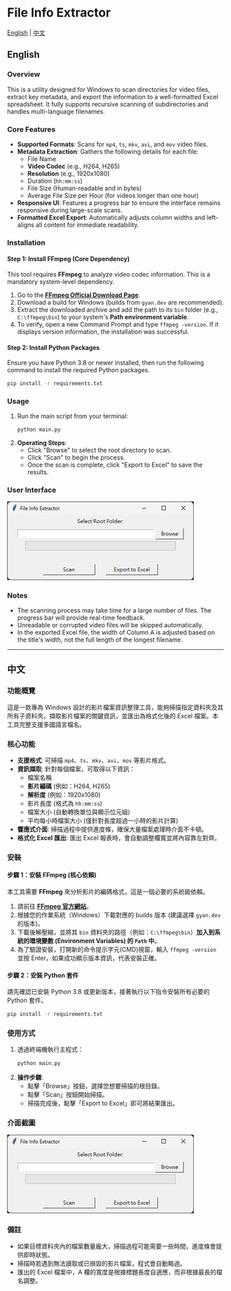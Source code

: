 # File Info Extractor
[English](#english) | [中文](#中文)

## <a name="english"></a>English

### Overview

This is a utility designed for Windows to scan directories for video files, extract key metadata, and export the information to a well-formatted Excel spreadsheet. It fully supports recursive scanning of subdirectories and handles multi-language filenames.

### Core Features

- **Supported Formats**: Scans for `mp4`, `ts`, `mkv`, `avi`, and `mov` video files.
- **Metadata Extraction**: Gathers the following details for each file:
    - File Name
    - **Video Codec** (e.g., H264, H265)
    - **Resolution** (e.g., 1920x1080)
    - Duration (`hh:mm:ss`)
    - File Size (Human-readable and in bytes)
    - Average File Size per Hour (for videos longer than one hour)
- **Responsive UI**: Features a progress bar to ensure the interface remains responsive during large-scale scans.
- **Formatted Excel Export**: Automatically adjusts column widths and left-aligns all content for immediate readability.

### Installation

#### **Step 1: Install FFmpeg (Core Dependency)**

This tool requires **FFmpeg** to analyze video codec information. This is a mandatory system-level dependency.

1.  Go to the **[FFmpeg Official Download Page](https://ffmpeg.org/download.html)**.
2.  Download a build for Windows (builds from `gyan.dev` are recommended).
3.  Extract the downloaded archive and add the path to its `bin` folder (e.g., `C:\ffmpeg\bin`) to your system's **Path environment variable**.
4.  To verify, open a new Command Prompt and type `ffmpeg -version`. If it displays version information, the installation was successful.

#### **Step 2: Install Python Packages**

Ensure you have Python 3.8 or newer installed, then run the following command to install the required Python packages.
```bash
pip install -r requirements.txt
```

### Usage

1.  Run the main script from your terminal:
    ```bash
    python main.py
    ```
2.  **Operating Steps**:
    - Click "Browse" to select the root directory to scan.
    - Click "Scan" to begin the process.
    - Once the scan is complete, click "Export to Excel" to save the results.

### User Interface
![Screenshot](FileInfoExtractor/images/screenshot.png)

### Notes
- The scanning process may take time for a large number of files. The progress bar will provide real-time feedback.
- Unreadable or corrupted video files will be skipped automatically.
- In the exported Excel file, the width of Column A is adjusted based on the title's width, not the full length of the longest filename.

---

## <a name="中文"></a>中文

### 功能概覽

這是一款專為 Windows 設計的影片檔案資訊整理工具，能夠掃描指定資料夾及其所有子資料夾，擷取影片檔案的關鍵資訊，並匯出為格式化後的 Excel 檔案。本工具完整支援多國語言檔名。

### 核心功能

- **支援格式**: 可掃描 `mp4`、`ts`、`mkv`、`avi`、`mov` 等影片格式。
- **資訊擷取**: 針對每個檔案，可取得以下資訊：
    - 檔案名稱
    - **影片編碼** (例如：H264, H265)
    - **解析度** (例如：1920x1080)
    - 影片長度 (格式為 `hh:mm:ss`)
    - 檔案大小 (自動轉換單位與顯示位元組)
    - 平均每小時檔案大小 (僅針對長度超過一小時的影片計算)
- **響應式介面**: 掃描過程中提供進度條，確保大量檔案處理時介面不卡頓。
- **格式化 Excel 匯出**: 匯出 Excel 報表時，會自動調整欄寬並將內容靠左對齊。

### 安裝

#### **步驟 1：安裝 FFmpeg (核心依賴)**

本工具需要 **FFmpeg** 來分析影片的編碼格式，這是一個必要的系統級依賴。

1.  請前往 **[FFmpeg 官方網站](https://ffmpeg.org/download.html)**。
2.  根據您的作業系統（Windows）下載對應的 builds 版本 (建議選擇 `gyan.dev` 的版本)。
3.  下載後解壓縮，並將其 `bin` 資料夾的路徑（例如：`C:\ffmpeg\bin`）**加入到系統的環境變數 (Environment Variables) 的 `Path` 中**。
4.  為了驗證安裝，打開新的命令提示字元(CMD)視窗，輸入 `ffmpeg -version` 並按 Enter。如果成功顯示版本資訊，代表安裝正確。

#### **步驟 2：安裝 Python 套件**

請先確認已安裝 Python 3.8 或更新版本，接著執行以下指令安裝所有必要的 Python 套件。
```bash
pip install -r requirements.txt
```

### 使用方式

1.  透過終端機執行主程式：
    ```bash
    python main.py
    ```
2.  **操作步驟**:
    - 點擊「Browse」按鈕，選擇您想要掃描的根目錄。
    - 點擊「Scan」按鈕開始掃描。
    - 掃描完成後，點擊「Export to Excel」即可將結果匯出。

### 介面截圖
![介面截圖](FileInfoExtractor/images/screenshot.png)

### 備註
- 如果目標資料夾內的檔案數量龐大，掃描過程可能需要一些時間，進度條會提供即時狀態。
- 掃描時若遇到無法讀取或已損毀的影片檔案，程式會自動略過。
- 匯出的 Excel 檔案中，A 欄的寬度是根據標題長度自適應，而非根據最長的檔名調整。
